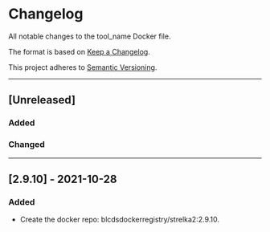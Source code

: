 # Changelog
All notable changes to the tool_name Docker file.

The format is based on [Keep a Changelog](https://keepachangelog.com/en/1.0.0/).

This project adheres to [Semantic Versioning](https://semver.org/spec/v2.0.0.html).

---

## [Unreleased]

### Added

### Changed

---

## [2.9.10] - 2021-10-28
### Added
- Create the docker repo: blcdsdockerregistry/strelka2:2.9.10.
